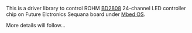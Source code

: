 This is a driver library to control ROHM [BD2808](https://www.rohm.com/products/power-management/led-drivers/constant-current-serial-in-parallel-out/bd2808muv-m-product) 24-channel LED controller chip on Future Elctronics Sequana board under [Mbed OS](https://www.mbed.com/en/platform/mbed-os/).

More details will follow...